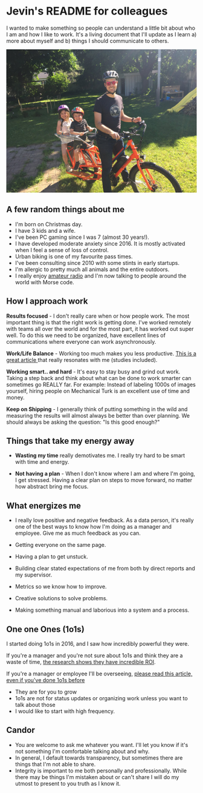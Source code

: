 # Jevin's README for colleagues

I wanted to make something so people can understand a little bit about who I am and how I like to work. It's a living document that I'll update as I learn a) more about myself and b) things I should communicate to others.

![](me.jpg)

## A few random things about me

* I'm born on Christmas day.
* I have 3 kids and a wife.
* I've been PC gaming since I was 7 (almost 30 years!).
* I have developed moderate anxiety since 2016. It is mostly activated when I feel a sense of loss of control.
* Urban biking is one of my favourite pass times.
* I've been consulting since 2010 with some stints in early startups.
* I'm allergic to pretty much all animals and the entire outdoors.
* I really enjoy [amateur radio](https://www.qrz.com/db/VA3JEV) and I'm now talking to people around the world with Morse code.

## How I approach work

**Results focused** - I don't really care when or how people work. The most important thing is that the right work is getting done. I've worked remotely with teams all over the world and for the most part, it has worked out super well. To do this we need to be organized, have excellent lines of communications where everyone can work asynchronously.

**Work/Life Balance** - Working too much makes you less productive. [ This is a great article ](https://getlighthouse.com/blog/work-life-balance-hustle-hype/) that really resonates with me (studies included).

**Working smart.. and hard** - It's easy to stay busy and grind out work. Taking a step back and think about what can be done to work smarter can sometimes go REALLY far. For example: Instead of labeling 1000s of images yourself, hiring people on Mechanical Turk is an excellent use of time and money.

**Keep on Shipping** - I generally think of putting something in the wild and measuring the results will almost always be better than over planning. We should always be asking the question: "Is this good enough?"

## Things that take my energy away

* **Wasting my time** really demotivates me. I really try hard to be smart with time and energy. 

* **Not having a plan** - When I don't know where I am and where I'm going, I get stressed. Having a clear plan on steps to move forward, no matter how abstract bring me focus.

## What energizes me

* I really love positive and negative feedback. As a data person, it's really one of the best ways to know how I'm doing as a manager and employee. Give me as much feedback as you can.

* Getting everyone on the same page.

* Having a plan to get unstuck.

* Building clear stated expectations of me from both by direct reports and my supervisor.

* Metrics so we know how to improve.

* Creative solutions to solve problems.

* Making something manual and laborious into a system and a process.

## One one Ones (1o1s)

I started doing 1o1s in 2016, and I saw how incredibly powerful they were.

If you're a manager and you're not sure about 1o1s and think they are a waste of time, [the research shows they have incredible ROI](https://www.slideshare.net/evanish/everything-you-need-to-know-about-1-on-1s-to-prevent-turnover-and-motivate-your-team).

If you're a manager or employee I'll be overseeing, [please read this article, even if you've done 1o1s before](https://getlighthouse.com/blog/one-on-ones-employee-know/)

* They are for you to grow
* 1o1s are not for status updates or organizing work unless you want to talk about those
* I would like to start with high frequency.

## Candor

* You are welcome to ask me whatever you want. I'll let you know if it's not something I'm comfortable talking about and why.
* In general, I default towards transparency, but sometimes there are things that I'm not able to share.
* Integrity is important to me both personally and professionally. While there may be things I'm mistaken about or can't share I will do my utmost to present to you truth as I know it.


[^1]: https://www.researchgate.net/publication/281452089_Gossip_in_Organizations

[^2]: https://www.researchgate.net/publication/247738351_Gossip_in_Organizations_Contexts_Consequences_and_Controversies
